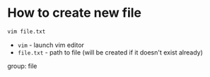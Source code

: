 # How to create new file

```bash
vim file.txt
```

- `vim` - launch vim editor
- `file.txt` - path to file (will be created if it doesn't exist already)

group: file


